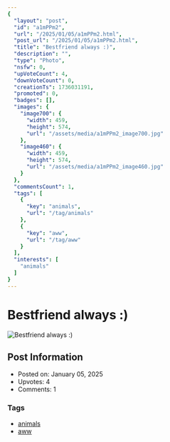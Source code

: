 ```yaml
---
{
  "layout": "post",
  "id": "a1mPPm2",
  "url": "/2025/01/05/a1mPPm2.html",
  "post_url": "/2025/01/05/a1mPPm2.html",
  "title": "Bestfriend always :)",
  "description": "",
  "type": "Photo",
  "nsfw": 0,
  "upVoteCount": 4,
  "downVoteCount": 0,
  "creationTs": 1736031191,
  "promoted": 0,
  "badges": [],
  "images": {
    "image700": {
      "width": 459,
      "height": 574,
      "url": "/assets/media/a1mPPm2_image700.jpg"
    },
    "image460": {
      "width": 459,
      "height": 574,
      "url": "/assets/media/a1mPPm2_image460.jpg"
    }
  },
  "commentsCount": 1,
  "tags": [
    {
      "key": "animals",
      "url": "/tag/animals"
    },
    {
      "key": "aww",
      "url": "/tag/aww"
    }
  ],
  "interests": [
    "animals"
  ]
}
---
```


# Bestfriend always :)

![Bestfriend always :)](/assets/media/a1mPPm2_image700.jpg)

## Post Information

- Posted on: January 05, 2025
- Upvotes: 4
- Comments: 1

### Tags

- [animals](/tag/animals)
- [aww](/tag/aww)
